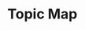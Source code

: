 # Topic Map

<div id="svg">
</div>

<div id="graph-dot-text" style="display: none">
digraph
{
  prelim [label="Preliminaries", shape=box]
  compileModel [label="C/C++ Compilation Model"]
  linkage [label="Linkage"]
  headers [label="Headers"]
  buildSystems [label="Build Systems"]
  unitTesting [label="Unit Testing"]
  classes [label="Classes", shape=box]
  methods [label="Methods", shape=box]
  properties [label="Properties", shape=box]
  inheritance [label="Inheritance", shape=box]
  virtualMethods [label="Virtual Methods", shape=box]
  opOverloading [label="Operator Overloading", shape=box]
  interfaces [label="Interfaces", shape=box]
  templates [label="Template Basics", shape=box]
  refCounting [label="Reference Counting", shape=box]
  exceptions [label="Exceptions", shape=box]
  stl [label="Standard Template Library", shape=box]
  designPatterns [label="Design Patterns", shape=box]
  decorator [label="Decorator"]
  factory [label="Factory"]
  adapter [label="Adapter"]
  composite [label="Composite"]
  command [label="Command"]
  oopImpl [label="Implementation of OOP", shape=box]
  langSurvey [label="OOP Language Survey", shape=box]
  c [label="C"]
  java [label="Java"]
  cSharp [label="C#"]
  javascript [label="Javascript"]
  
  prelim -> { compileModel, linkage, headers, buildSystems, unitTesting }
         -> classes 
         -> { methods, inheritance }
  inheritance -> virtualMethods
  methods -> { virtualMethods, properties, opOverloading }
  { properties, virtualMethods } -> interfaces
  interfaces -> { designPatterns, oopImpl, langSurvey }
  classes -> templates 
  templates -> { refCounting, stl }
  refCounting -> exceptions -> designPatterns
  stl -> designPatterns
  opOverloading -> refCounting
  designPatterns -> { decorator, factory, adapter, composite, command }
  langSurvey -> { c, java, cSharp, javascript }
}
</div>

<script src="libs/viz.js">
</script>
<script>
  var graphText = document.getElementById("graph-dot-text").innerText;

  var svg = Viz(graphText, "svg");
  
  var parser = new DOMParser();
  var dom = parser.parseFromString(svg, "text/xml");
  document.getElementById("svg").appendChild(dom.documentElement);
</script>